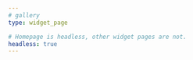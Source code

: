 ```yaml
---
# gallery
type: widget_page

# Homepage is headless, other widget pages are not.
headless: true
---
```

